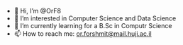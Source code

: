- 👋 Hi, I’m @OrF8
- 👀 I’m interested in Computer Science and Data Science
- 🌱 I’m currently learning for a B.Sc in Computr Science
- 📫 How to reach me: or.forshmit@mail.huji.ac.il

<!---
OrF8/OrF8 is a ✨ special ✨ repository because its `README.md` (this file) appears on your GitHub profile.
You can click the Preview link to take a look at your changes.
--->
